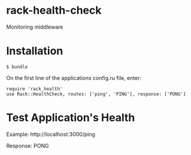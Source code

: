 rack-health-check
===========

Monitoring middleware

Installation
============

    $ bundle

On the first line of the applications config.ru file, enter:  

    require 'rack_health'
    use Rack::HealthCheck, routes: ['ping', 'PING'], response: ['PONG']

Test Application's Health
=========================

Example:
http://localhost:3000/ping

Response:
PONG
